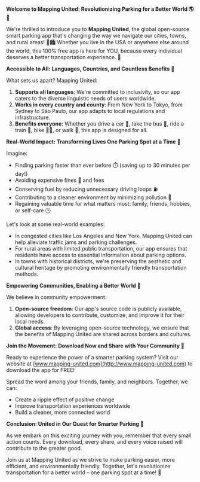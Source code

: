 **Welcome to Mapping United: Revolutionizing Parking for a Better World 🌎💚**

We're thrilled to introduce you to **Mapping United**, the global open-source smart parking app that's changing the way we navigate our cities, towns, and rural areas! 🚗🏙️ Whether you live in the USA or anywhere else around the world, this 100% free app is here for YOU, because every individual deserves a better transportation experience. 💪

**Accessible to All: Languages, Countries, and Countless Benefits 🌟**

What sets us apart? Mapping United:

1. **Supports all languages**: We're committed to inclusivity, so our app caters to the diverse linguistic needs of users worldwide.
2. **Works in every country and county**: From New York to Tokyo, from Sydney to São Paulo, our app adapts to local regulations and infrastructure.
3. **Benefits everyone**: Whether you drive a car 🚗, take the bus 🚌, ride a train 🚂, bike 🚴‍♂️, or walk 👣, this app is designed for all.

**Real-World Impact: Transforming Lives One Parking Spot at a Time 🌟**

Imagine:

* Finding parking faster than ever before ⏱️ (saving up to 30 minutes per day!)
* Avoiding expensive fines 💸 and fees
* Conserving fuel by reducing unnecessary driving loops ⛽️
* Contributing to a cleaner environment by minimizing pollution 🌿
* Regaining valuable time for what matters most: family, friends, hobbies, or self-care 🕒

Let's look at some real-world examples:

* In congested cities like Los Angeles and New York, Mapping United can help alleviate traffic jams and parking challenges.
* For rural areas with limited public transportation, our app ensures that residents have access to essential information about parking options.
* In towns with historical districts, we're preserving the aesthetic and cultural heritage by promoting environmentally friendly transportation methods.

**Empowering Communities, Enabling a Better World 🌟**

We believe in community empowerment:

1. **Open-source freedom**: Our app's source code is publicly available, allowing developers to contribute, customize, and improve it for their local needs.
2. **Global access**: By leveraging open-source technology, we ensure that the benefits of Mapping United are shared across borders and cultures.

**Join the Movement: Download Now and Share with Your Community 🌟**

Ready to experience the power of a smarter parking system? Visit our website at [www.mapping-united.com](http://www.mapping-united.com) to download the app for FREE!

Spread the word among your friends, family, and neighbors. Together, we can:

* Create a ripple effect of positive change
* Improve transportation experiences worldwide
* Build a cleaner, more connected world

**Conclusion: United in Our Quest for Smarter Parking 🌟**

As we embark on this exciting journey with you, remember that every small action counts. Every download, every share, and every voice raised will contribute to the greater good.

Join us at Mapping United as we strive to make parking easier, more efficient, and environmentally friendly. Together, let's revolutionize transportation for a better world – one parking spot at a time! 🌟